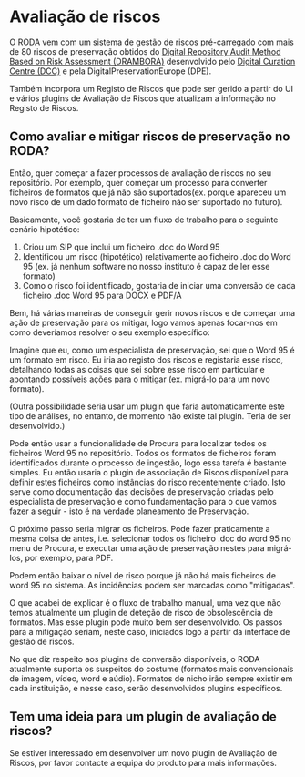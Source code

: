 # Avaliação de riscos

O RODA vem com um sistema de gestão de riscos pré-carregado com mais de 80 riscos de preservação obtidos do [Digital Repository Audit Method Based on Risk Assessment (DRAMBORA)](http://www.repositoryaudit.eu) desenvolvido pelo [Digital Curation Centre (DCC)](http://www.dcc.ac.uk) e pela DigitalPreservationEurope (DPE).

Também incorpora um Registo de Riscos que pode ser gerido a partir do UI e vários plugins de Avaliação de Riscos que atualizam a informação no Registo de Riscos.

## Como avaliar e mitigar riscos de preservação no RODA?

Então, quer começar a fazer processos de avaliação de riscos no seu repositório. Por exemplo, quer começar um processo para converter ficheiros de formatos que já não são suportados(ex. porque apareceu um novo risco de um dado formato de ficheiro não ser suportado no futuro).

Basicamente, você gostaria de ter um fluxo de trabalho para o seguinte cenário hipotético: 

1. Criou um SIP que inclui um ficheiro .doc do Word 95 
1. Identificou um risco (hipotético) relativamente ao ficheiro .doc do Word 95 (ex. já nenhum software no nosso instituto é capaz de ler esse formato)
1. Como o risco foi identificado, gostaria de iniciar uma conversão de cada ficheiro .doc Word 95 para DOCX e PDF/A

Bem, há várias maneiras de conseguir gerir novos riscos e de começar uma ação de preservação para os mitigar, logo vamos apenas focar-nos em como deveríamos resolver o seu exemplo específico:

Imagine que eu, como um especialista de preservação, sei que o Word 95 é um formato em risco. Eu iria ao registo dos riscos e registaria esse risco, detalhando todas as coisas que sei sobre esse risco em particular e apontando possíveis ações para o mitigar (ex. migrá-lo para um novo formato).

(Outra possibilidade seria usar um plugin que faria automaticamente este tipo de análises, no entanto, de momento não existe tal plugin. Teria de ser desenvolvido.)

Pode então usar a funcionalidade de Procura para localizar todos os ficheiros Word 95 no repositório. Todos os formatos de ficheiros foram identificados durante o processo de ingestão, logo essa tarefa é bastante simples. Eu então usaria o plugin de associação de Riscos disponível para definir estes ficheiros como instâncias do risco recentemente criado. Isto serve como documentação das decisões de preservação criadas pelo especialista de preservação e como fundamentação para o que vamos fazer a seguir - isto é na verdade planeamento de Preservação.

O próximo passo seria migrar os ficheiros. Pode fazer praticamente a mesma coisa de antes, i.e. selecionar todos os ficheiro .doc do word 95 no menu de Procura, e executar uma ação de preservação nestes para migrá-los, por exemplo, para PDF.

Podem então baixar o nível de risco porque já não há mais ficheiros de word 95 no sistema. As incidências podem ser marcadas como "mitigadas".

O que acabei de explicar é o fluxo de trabalho manual, uma vez que não temos atualmente um plugin de deteção de risco de obsolescência de formatos. Mas esse plugin pode muito bem ser desenvolvido. Os passos para a mitigação seriam, neste caso, iniciados logo a partir da interface de gestão de riscos.

No que diz respeito aos plugins de conversão disponíveis, o RODA atualmente suporta os suspeitos do costume (formatos mais convencionais de imagem, vídeo, word e aúdio). Formatos de nicho irão sempre existir em cada instituição, e nesse caso, serão desenvolvidos plugins específicos.
## Tem uma ideia para um plugin de avaliação de riscos?

Se estiver interessado em desenvolver um novo plugin de Avaliação de Riscos, por favor contacte a equipa do produto para mais informações.
